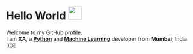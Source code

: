 <!-- markdownlint-disable MD033 MD041 -->
# Hello World <img src="https://media.giphy.com/media/hvRJCLFzcasrR4ia7z/giphy.gif" width="35px">

Welcome to my GitHub profile.<br>
I am **XA**, a **[Python](https://www.python.org/)** and **[Machine Learning](https://en.wikipedia.org/wiki/Machine_learning)** developer from **Mumbai**, India :india:
